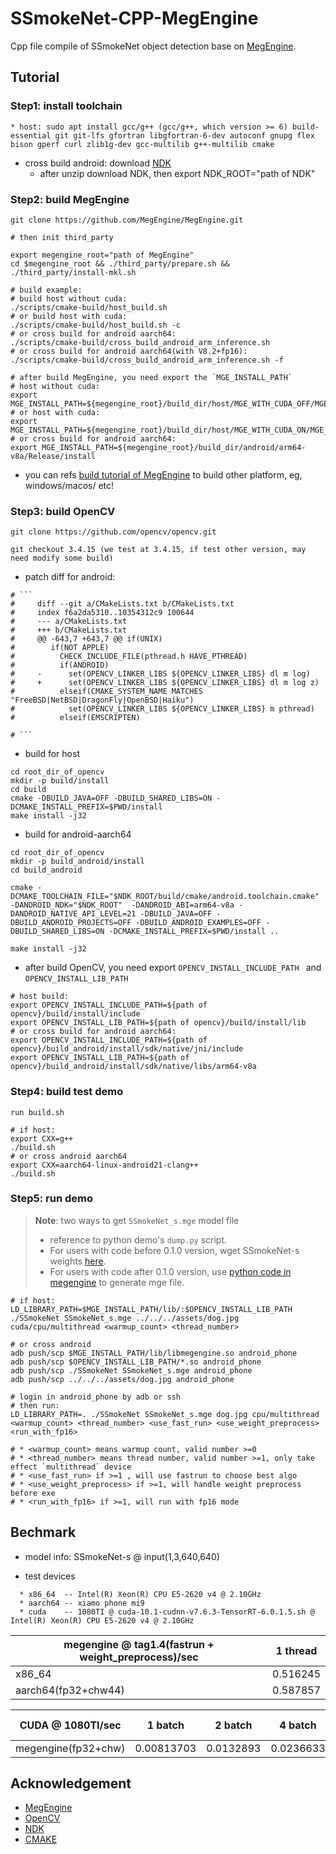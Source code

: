 # SSmokeNet-CPP-MegEngine

Cpp file compile of SSmokeNet object detection base on [MegEngine](https://github.com/MegEngine/MegEngine).

## Tutorial

### Step1: install toolchain

	* host: sudo apt install gcc/g++ (gcc/g++, which version >= 6) build-essential git git-lfs gfortran libgfortran-6-dev autoconf gnupg flex bison gperf curl zlib1g-dev gcc-multilib g++-multilib cmake
 * cross build android: download [NDK](https://developer.android.com/ndk/downloads)
   	* after unzip download NDK, then export NDK_ROOT="path of NDK"

### Step2: build MegEngine

```shell
git clone https://github.com/MegEngine/MegEngine.git

# then init third_party
 
export megengine_root="path of MegEngine"
cd $megengine_root && ./third_party/prepare.sh && ./third_party/install-mkl.sh

# build example:
# build host without cuda:   
./scripts/cmake-build/host_build.sh
# or build host with cuda:
./scripts/cmake-build/host_build.sh -c
# or cross build for android aarch64: 
./scripts/cmake-build/cross_build_android_arm_inference.sh
# or cross build for android aarch64(with V8.2+fp16): 
./scripts/cmake-build/cross_build_android_arm_inference.sh -f

# after build MegEngine, you need export the `MGE_INSTALL_PATH`
# host without cuda: 
export MGE_INSTALL_PATH=${megengine_root}/build_dir/host/MGE_WITH_CUDA_OFF/MGE_INFERENCE_ONLY_ON/Release/install
# or host with cuda: 
export MGE_INSTALL_PATH=${megengine_root}/build_dir/host/MGE_WITH_CUDA_ON/MGE_INFERENCE_ONLY_ON/Release/install
# or cross build for android aarch64: 
export MGE_INSTALL_PATH=${megengine_root}/build_dir/android/arm64-v8a/Release/install
```
* you can refs [build tutorial of MegEngine](https://github.com/MegEngine/MegEngine/blob/master/scripts/cmake-build/BUILD_README.md) to build other platform, eg, windows/macos/ etc!

### Step3: build OpenCV

```shell
git clone https://github.com/opencv/opencv.git

git checkout 3.4.15 (we test at 3.4.15, if test other version, may need modify some build)
```

- patch diff for android:

```
# ```
#     diff --git a/CMakeLists.txt b/CMakeLists.txt
#     index f6a2da5310..10354312c9 100644
#     --- a/CMakeLists.txt
#     +++ b/CMakeLists.txt
#     @@ -643,7 +643,7 @@ if(UNIX)
#        if(NOT APPLE)
#          CHECK_INCLUDE_FILE(pthread.h HAVE_PTHREAD)
#          if(ANDROID)
#     -      set(OPENCV_LINKER_LIBS ${OPENCV_LINKER_LIBS} dl m log)
#     +      set(OPENCV_LINKER_LIBS ${OPENCV_LINKER_LIBS} dl m log z)
#          elseif(CMAKE_SYSTEM_NAME MATCHES "FreeBSD|NetBSD|DragonFly|OpenBSD|Haiku")
#            set(OPENCV_LINKER_LIBS ${OPENCV_LINKER_LIBS} m pthread)
#          elseif(EMSCRIPTEN)
    
# ```
```

- build for host

```shell
cd root_dir_of_opencv
mkdir -p build/install
cd build
cmake -DBUILD_JAVA=OFF -DBUILD_SHARED_LIBS=ON -DCMAKE_INSTALL_PREFIX=$PWD/install 
make install -j32
```

* build for android-aarch64

```shell
cd root_dir_of_opencv
mkdir -p build_android/install
cd build_android

cmake -DCMAKE_TOOLCHAIN_FILE="$NDK_ROOT/build/cmake/android.toolchain.cmake" -DANDROID_NDK="$NDK_ROOT"  -DANDROID_ABI=arm64-v8a -DANDROID_NATIVE_API_LEVEL=21 -DBUILD_JAVA=OFF -DBUILD_ANDROID_PROJECTS=OFF -DBUILD_ANDROID_EXAMPLES=OFF -DBUILD_SHARED_LIBS=ON -DCMAKE_INSTALL_PREFIX=$PWD/install ..

make install -j32
```

* after build OpenCV, you need export  `OPENCV_INSTALL_INCLUDE_PATH ` and `OPENCV_INSTALL_LIB_PATH`

```shell
# host build: 
export OPENCV_INSTALL_INCLUDE_PATH=${path of opencv}/build/install/include
export OPENCV_INSTALL_LIB_PATH=${path of opencv}/build/install/lib
# or cross build for android aarch64:
export OPENCV_INSTALL_INCLUDE_PATH=${path of opencv}/build_android/install/sdk/native/jni/include
export OPENCV_INSTALL_LIB_PATH=${path of opencv}/build_android/install/sdk/native/libs/arm64-v8a
```

###  Step4: build test demo

```shell
run build.sh

# if host:
export CXX=g++
./build.sh
# or cross android aarch64
export CXX=aarch64-linux-android21-clang++
./build.sh
```

### Step5: run demo

> **Note**: two ways to get `SSmokeNet_s.mge` model file
>
> * reference to python demo's `dump.py` script.
> * For users with code before 0.1.0 version, wget SSmokeNet-s weights [here](https://github.com/Megvii-BaseDetection/storage/releases/download/0.0.1/SSmokeNet_s.mge).
> * For users with code after 0.1.0 version, use [python code in megengine](../python) to generate mge file.

```shell
# if host:
LD_LIBRARY_PATH=$MGE_INSTALL_PATH/lib/:$OPENCV_INSTALL_LIB_PATH ./SSmokeNet SSmokeNet_s.mge ../../../assets/dog.jpg cuda/cpu/multithread <warmup_count> <thread_number>

# or cross android
adb push/scp $MGE_INSTALL_PATH/lib/libmegengine.so android_phone
adb push/scp $OPENCV_INSTALL_LIB_PATH/*.so android_phone
adb push/scp ./SSmokeNet SSmokeNet_s.mge android_phone
adb push/scp ../../../assets/dog.jpg android_phone

# login in android_phone by adb or ssh
# then run: 
LD_LIBRARY_PATH=. ./SSmokeNet SSmokeNet_s.mge dog.jpg cpu/multithread <warmup_count> <thread_number> <use_fast_run> <use_weight_preprocess>  <run_with_fp16>

# * <warmup_count> means warmup count, valid number >=0
# * <thread_number> means thread number, valid number >=1, only take effect `multithread` device
# * <use_fast_run> if >=1 , will use fastrun to choose best algo
# * <use_weight_preprocess> if >=1, will handle weight preprocess before exe
# * <run_with_fp16> if >=1, will run with fp16 mode
```

## Bechmark

* model info: SSmokeNet-s @ input(1,3,640,640)					

* test devices

```
  * x86_64  -- Intel(R) Xeon(R) CPU E5-2620 v4 @ 2.10GHz					
  * aarch64 -- xiamo phone mi9					
  * cuda    -- 1080TI @ cuda-10.1-cudnn-v7.6.3-TensorRT-6.0.1.5.sh @ Intel(R) Xeon(R) CPU E5-2620 v4 @ 2.10GHz
```

  | megengine @ tag1.4(fastrun + weight\_preprocess)/sec | 1 thread |
  | ---------------------------------------------------- | -------- |
  | x86\_64                                              | 0.516245 |
  | aarch64(fp32+chw44)                                  | 0.587857 |

  | CUDA @ 1080TI/sec   | 1 batch    | 2 batch   | 4 batch   | 8 batch   | 16 batch  | 32 batch | 64 batch |
  | ------------------- | ---------- | --------- | --------- | --------- | --------- | -------- | -------- |
  | megengine(fp32+chw) | 0.00813703 | 0.0132893 | 0.0236633 | 0.0444699 | 0.0864917 | 0.16895  | 0.334248 |

## Acknowledgement

* [MegEngine](https://github.com/MegEngine/MegEngine)
* [OpenCV](https://github.com/opencv/opencv)
* [NDK](https://developer.android.com/ndk)
* [CMAKE](https://cmake.org/)
